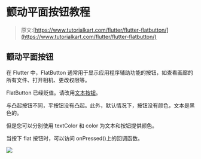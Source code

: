 # 颤动平面按钮教程

> 原文:[https://www.tutorialkart.com/flutter/flutter-flatbutton/](https://www.tutorialkart.com/flutter/flutter-flatbutton/)

## 颤动平面按钮

在 Flutter 中，FlatButton 通常用于显示应用程序辅助功能的按钮，如查看画廊的所有文件、打开相机、更改权限等。

FlatButton 已经贬值。请改用[文本按钮](https://www.tutorialkart.com/flutter/flutter-textbutton/)。

与凸起按钮不同，平按钮没有凸起。此外，默认情况下，按钮没有颜色，文本是黑色的。

但是您可以分别使用 textColor 和 color 为文本和按钮提供颜色。

当按下 flat 按钮时，可以访问 onPressed()上的回调函数。

[![](../Images/925da31b32d6bc3827932f6c8afb11bb.png)](https://www.tutorialkart.com/)